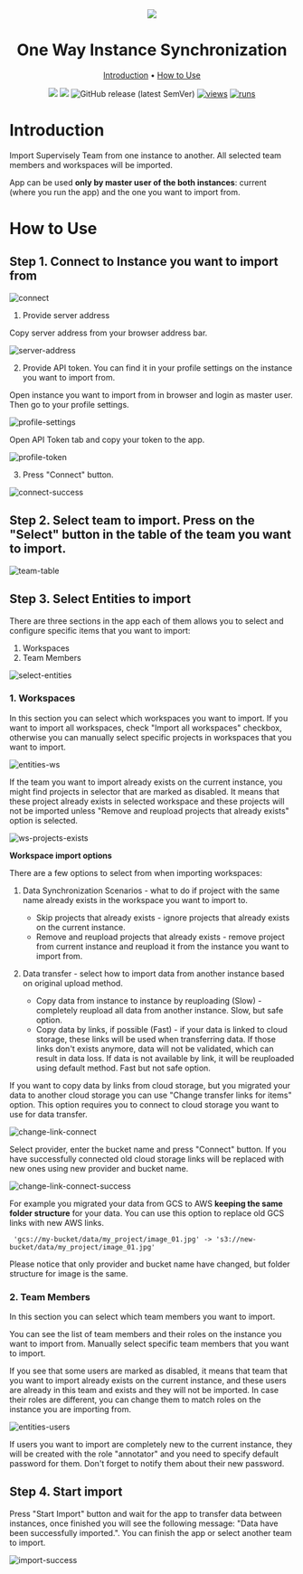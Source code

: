 <div align="center" markdown>
<img src="https://github.com/user-attachments/assets/65c9e51f-b284-49d1-a321-0d4bce0d06a3" />
  
# One Way Instance Synchronization

<p align="center">
  <a href="#Introduction">Introduction</a> •
  <a href="#How-to-Use">How to Use</a>
</p>

[![](https://img.shields.io/badge/supervisely-ecosystem-brightgreen)](https://ecosystem.supervise.com/apps/supervisely-ecosystem/copy-team-between-instances)
[![](https://img.shields.io/badge/slack-chat-green.svg?logo=slack)](https://supervise.com/slack)
![GitHub release (latest SemVer)](https://img.shields.io/github/v/release/supervisely-ecosystem/copy-team-between-instances)
[![views](https://app.supervise.com/img/badges/views/supervisely-ecosystem/copy-team-between-instances)](https://supervise.com)
[![runs](https://app.supervise.com/img/badges/runs/supervisely-ecosystem/copy-team-between-instances)](https://supervise.com)

</div>

# Introduction

Import Supervisely Team from one instance to another. All selected team members and workspaces will be imported.

App can be used **only by master user of the both instances**: current (where you run the app) and the one you want to import from.

</details>

# How to Use

## Step 1. Connect to Instance you want to import from

![connect]()

1. Provide server address

Copy server address from your browser address bar.

![server-address]()

2. Provide API token. You can find it in your profile settings on the instance you want to import from.

Open instance you want to import from in browser and login as master user. Then go to your profile settings.

![profile-settings]()

Open API Token tab and copy your token to the app.

![profile-token]()

3. Press "Connect" button.

![connect-success]()

## Step 2. Select team to import. Press on the "Select" button in the table of the team you want to import.

![team-table]()

## Step 3. Select Entities to import

There are three sections in the app each of them allows you to select and configure specific items that you want to import:

1. Workspaces
2. Team Members

![select-entities]()

### 1. Workspaces

In this section you can select which workspaces you want to import.
If you want to import all workspaces, check "Import all workspaces" checkbox, otherwise you can manually select specific projects in workspaces that you want to import.

![entities-ws]()

If the team you want to import already exists on the current instance, you might find projects in selector that are marked as disabled. It means that these project already exists in selected workspace and these projects will not be imported unless "Remove and reupload projects that already exists" option is selected.

![ws-projects-exists]()

**Workspace import options**

There are a few options to select from when importing workspaces:

1. Data Synchronization Scenarios - what to do if project with the same name already exists in the workspace you want to import to.

    - Skip projects that already exists - ignore projects that already exists on the current instance.
    - Remove and reupload projects that already exists - remove project from current instance and reupload it from the instance you want to import from.

2. Data transfer - select how to import data from another instance based on original upload method.
    - Copy data from instance to instance by reuploading (Slow) - completely reupload all data from another instance. Slow, but safe option.
    - Copy data by links, if possible (Fast) - if your data is linked to cloud storage, these links will be used when transferring data. If those links don't exists anymore, data will not be validated, which can result in data loss. If data is not available by link, it will be reuploaded using default method. Fast but not safe option.

If you want to copy data by links from cloud storage, but you migrated your data to another cloud storage you can use "Change transfer links for items" option. This option requires you to connect to cloud storage you want to use for data transfer.

![change-link-connect]()

Select provider, enter the bucket name and press "Connect" button. If you have successfully connected old cloud storage links will be replaced with new ones using new provider and bucket name.

![change-link-connect-success]()

For example you migrated your data from GCS to AWS **keeping the same folder structure** for your data. You can use this option to replace old GCS links with new AWS links.

```text
 'gcs://my-bucket/data/my_project/image_01.jpg' -> 's3://new-bucket/data/my_project/image_01.jpg'
```

Please notice that only provider and bucket name have changed, but folder structure for image is the same.

### 2. Team Members

In this section you can select which team members you want to import.

You can see the list of team members and their roles on the instance you want to import from. Manually select specific team members that you want to import.

If you see that some users are marked as disabled, it means that team that you want to import already exists on the current instance, and these users are already in this team and exists and they will not be imported. In case their roles are different, you can change them to match roles on the instance you are importing from.

![entities-users]()

If users you want to import are completely new to the current instance, they will be created with the role "annotator" and you need to specify default password for them. Don't forget to notify them about their new password.

## Step 4. Start import

Press "Start Import" button and wait for the app to transfer data between instances, once finished you will see the following message: "Data have been successfully imported.".
You can finish the app or select another team to import.

![import-success]()
